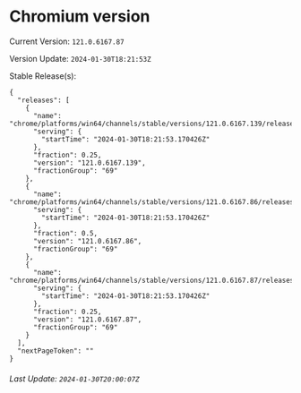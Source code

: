 # Chromium version

Current Version: `121.0.6167.87`

Version Update: `2024-01-30T18:21:53Z`

Stable Release(s):
```
{
  "releases": [
    {
      "name": "chrome/platforms/win64/channels/stable/versions/121.0.6167.139/releases/1706638913",
      "serving": {
        "startTime": "2024-01-30T18:21:53.170426Z"
      },
      "fraction": 0.25,
      "version": "121.0.6167.139",
      "fractionGroup": "69"
    },
    {
      "name": "chrome/platforms/win64/channels/stable/versions/121.0.6167.86/releases/1706638913",
      "serving": {
        "startTime": "2024-01-30T18:21:53.170426Z"
      },
      "fraction": 0.5,
      "version": "121.0.6167.86",
      "fractionGroup": "69"
    },
    {
      "name": "chrome/platforms/win64/channels/stable/versions/121.0.6167.87/releases/1706638913",
      "serving": {
        "startTime": "2024-01-30T18:21:53.170426Z"
      },
      "fraction": 0.25,
      "version": "121.0.6167.87",
      "fractionGroup": "69"
    }
  ],
  "nextPageToken": ""
}
```

###### Last Update: `2024-01-30T20:00:07Z`
        